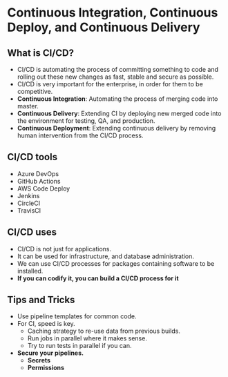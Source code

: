 # Continuous Integration, Continuous Deploy, and Continuous Delivery

## What is CI/CD?

- CI/CD is automating the process of committing something to code and rolling out these new changes as fast, stable and secure as possible.
- CI/CD is very important for the enterprise, in order for them to be competitive.
- **Continuous Integration**: Automating the process of merging code into master.
- **Continuous Delivery**: Extending CI by deploying new merged code into the environment for testing, QA, and production.
- **Continuous Deployment**: Extending continuous delivery by removing human intervention from the CI/CD process.

## CI/CD tools

- Azure DevOps
- GitHub Actions
- AWS Code Deploy
- Jenkins
- CircleCI
- TravisCI

## CI/CD uses

- CI/CD is not just for applications.
- It can be used for infrastructure, and database administration.
- We can use CI/CD processes for packages containing software to be installed.
- **If you can codify it, you can build a CI/CD process for it**

## Tips and Tricks

- Use pipeline templates for common code.
- For CI, speed is key.
  - Caching strategy to re-use data from previous builds.
  - Run jobs in parallel where it makes sense.
  - Try to run tests in parallel if you can.
- **Secure your pipelines.**
  - **Secrets**
  - **Permissions**
